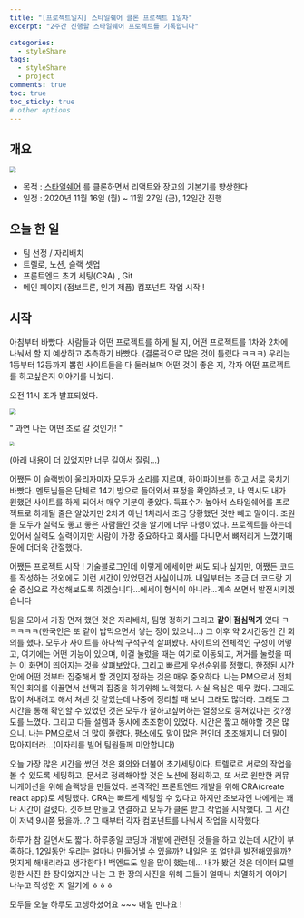 ```yaml
---
title: "[프로젝트일지] 스타일쉐어 클론 프로젝트 1일차"
excerpt: "2주간 진행할 스타일쉐어 프로젝트를 기록합니다"

categories:
  - styleShare
tags:
  - styleShare
  - project
comments: true
toc: true
toc_sticky: true
# other options
---
```


## 개요

<img src="https://i.ibb.co/h2xWRXL/2020-11-16-6-27-04.png" style="zoom:67%;" />

- 목적 : [스타일쉐어](https://www.styleshare.kr/) 를 클론하면서 리액트와 장고의 기본기를 향상한다
- 일정 : 2020년 11월 16일 (월) ~ 11월 27일 (금), 12일간 진행

## 오늘 한 일

- 팀 선정 / 자리배치
- 트렐로, 노션, 슬랙 셋업
- 프론트엔드 초기 세팅(CRA) , Git
- 메인 페이지 (점보트론, 인기 제품) 컴포넌트 작업 시작 ! 


## 시작

아침부터 바빴다. 사람들과 어떤 프로젝트를 하게 될 지, 어떤 프로젝트를 1차와 2차에 나눠서 할 지 예상하고 추측하기 바빴다. (결론적으로 많은 것이 틀렸다 ㅋㅋㅋ) 우리는 1등부터 12등까지 뽑힌 사이트들을 다 둘러보며 어떤 것이 좋은 지, 각자 어떤 프로젝트를 하고싶은지 이야기를 나눴다. 

오전 11시 조가 발표되었다.

<img src="https://i.ibb.co/JzDFPg6/image.jpg" style="zoom:67%;" />

" 과연 나는 어떤 조로 갈 것인가! "

<img src="https://i.ibb.co/6RJHSJc/2020-11-17-9-21-08.png" style="zoom:50%;" />

(아래 내용이 더 있었지만 너무 길어서 잘림...)

어쨌든 이 슬랙방이 울리자마자 모두가 소리를 지르며, 하이파이브를 하고 서로 뭉치기 바빴다. 멘토님들은 단체로 14기 방으로 들어와서 표정을 확인하셨고, 나 역시도 내가 원했던 사이트를 하게 되어서 매우 기분이 좋았다. 득표수가 높아서 스타일쉐어를 프로젝트로 하게될 줄은 알았지만 2차가 아닌 1차라서 조금 당황했던 것만 빼고 말이다. 조원들 모두가 실력도 좋고 좋은 사람들인 것을 알기에 너무 다행이었다. 프로젝트를 하는데 있어서 실력도 실력이지만 사람이 가장 중요하다고 회사를 다니면서 뼈저리게 느꼈기때문에 더더욱 간절했다.

어쨌든 프로젝트 시작 ! 기술블로그인데 이렇게 에세이만 써도 되나 싶지만, 어쨌든 코드를 작성하는 것외에도 이런 시간이 있었던건 사실이니까. 내일부터는 조금 더 코드랑 기술 중심으로 작성해보도록 하겠습니다...에세이 형식이 아니라...계속 쓰면서 발전시키겠습니다

팀을 모아서 가장 먼저 했던 것은 자리배치, 팀명 정하기 그리고 **같이 점심먹기** 였다 ㅋㅋㅋㅋㅋ(한국인은 또 같이 밥먹으면서 쌓는 정이 있으니...) 그 이후 약 2시간동안 긴 회의를 했다. 모두가 사이트를 하나씩 구석구석 살펴봤다. 사이트의 전체적인 구성이 어떻고, 여기에는 어떤 기능이 있으며, 이걸 눌렀을 때는 여기로 이동되고, 저거를 눌렀을 때는 이 화면이 띄어지는 것을 살펴보았다. 그리고 빠르게 우선순위를 정했다. 한정된 시간안에 어떤 것부터 집중해서 할 것인지 정하는 것은 매우 중요하다. 나는 PM으로서 전체적인 회의를 이끌면서 선택과 집중을 하기위해 노력했다. 사실 욕심은 매우 컸다. 그래도 많이 쳐내려고 해서 쳐낸 것 같았는데 나중에 정리할 때 보니 그래도 많더라. 그래도 그 시간을 통해 확인할 수 있었던 것은 모두가 잘하고싶어하는 열정으로 뭉쳐있다는 것?정도를 느꼈다. 그리고 다들 설렘과 동시에 초조함이 있었다. 시간은 짧고 해야할 것은 많으니. 나는 PM으로서 더 많이 쫄렸다. 평소에도 말이 많은 편인데 초조해지니 더 말이 많아지더라...(이자리를 빌어 팀원들께 미안합니다)

오늘 가장 많은 시간을 썼던 것은 회의와 더불어 초기세팅이다. 트렐로로 서로의 작업을 볼 수 있도록 세팅하고, 문서로 정리해야할 것은 노션에 정리하고, 또 서로 원만한 커뮤니케이션을 위해 슬랙방을 만들었다. 본격적인 프론트엔드 개발을 위해 CRA(create react app)로 세팅했다. CRA는 빠르게 세팅할 수 있다고 하지만 초보자인 나에게는 꽤나 시간이 걸렸다. 깃허브 만들고 연결하고 모두가 클론 받고 작업을 시작했다. 그 시간이 저녁 9시쯤 됐을까...? 그 때부터 각자 컴포넌트를 나눠서 작업을 시작했다.

하루가 참 길면서도 짧다. 하루종일 코딩과 개발에 관련된 것들을 하고 있는데 시간이 부족하다. 12일동안 우리는 얼마나 만들어낼 수 있을까? 내일은 또 얼만큼 발전해있을까? 멋지게 해내리라고 생각한다 ! 백엔드도 일을 많이 했는데... 내가 봤던 것은 데이터 모델링한 사진 한 장이었지만 나는 그 한 장의 사진을 위해 그들이 얼마나 치열하게 이야기 나누고 작성한 지 알기에 ㅎㅎㅎ

모두들 오늘 하루도 고생하셨어요 ~~~
내일 만나요 ! 






